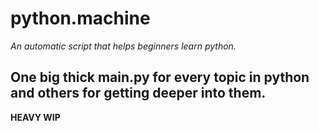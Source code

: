 # python.machine
*An automatic script that helps beginners learn python.*

## One big thick main.py for every topic in python and others for getting deeper into them.

**HEAVY WIP**
